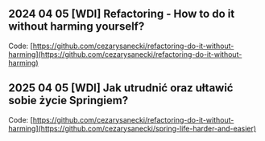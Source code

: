## 2024 04 05 [WDI] Refactoring - How to do it without harming yourself?

Code: [https://github.com/cezarysanecki/refactoring-do-it-without-harming](https://github.com/cezarysanecki/refactoring-do-it-without-harming)

## 2025 04 05 [WDI] Jak utrudnić oraz ułtawić sobie życie Springiem?

Code: [https://github.com/cezarysanecki/refactoring-do-it-without-harming](https://github.com/cezarysanecki/spring-life-harder-and-easier)

